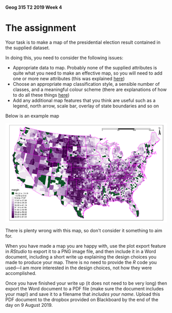 #### Geog 315 T2 2019 Week 4
# The assignment
Your task is to make a map of the presidential election result contained in the supplied dataset.

In doing this, you need to consider the following issues:
+ Appropriate data to map. Probably none of the supplied attributes is quite what you need to make an effective map, so you will need to add one or more new attributes (this was explained [here](lab-03-02-selecting-and-tidying-data.md#adding-new-attributes))
+ Choose an appropriate map classification style, a sensible number of classes, and a meaningful colour scheme (there are explanations of how to do all these things [here](lab-03-03-using-tmap.md))
+ Add any additional map features that you think are useful such as a legend, north arrow, scale bar, overlay of state boundaries and so on

Below is an example map

<img src='example-election-map.png'>

There is plenty wrong with this map, so don't consider it something to aim for.

When you have made a map you are happy with, use the plot export feature in *RStudio* to export it to a PNG image file, and then include it in a Word document, including a short write up explaining the design choices you made to produce your map. There is no need to provide the *R* code you used&mdash;I am more interested in the design choices, not how they were accomplished.

Once you have finished your write up (it does not need to be very long) then export the Word document to a PDF file (make sure the document includes your map!) and save it to a filename that *includes your name*. Upload this PDF document to the dropbox provided on Blackboard by the end of the day on 9 August 2019.